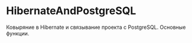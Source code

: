 # HibernateAndPostgreSQL
Ковыряние в Hibernate и связывание проекта с PostgreSQL. Основные функции.

